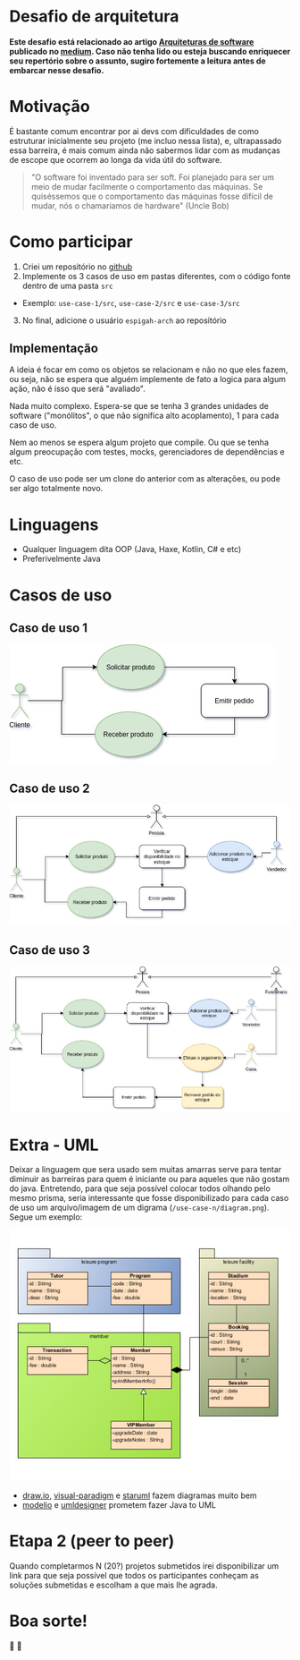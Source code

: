 # Desafio de arquitetura


#### Este desafio está relacionado ao artigo [Arquiteturas de software](https://fabriciodezain.wordpress.com/2021/02/01/arquiteturas-de-software/) publicado no [medium](https://medium.com/). Caso não tenha lido ou esteja buscando enriquecer seu repertório sobre o assunto, sugiro fortemente a leitura antes de embarcar nesse desafio.


# Motivação

É bastante comum encontrar por ai devs com dificuldades de como estruturar inicialmente seu projeto (me incluo nessa lista), e, ultrapassado essa barreira, é mais comum ainda não sabermos lidar com as mudanças de escope que ocorrem ao longa da vida útil do software.

> "O software foi inventado para ser soft. Foi planejado para ser um meio de mudar facilmente o comportamento das máquinas. Se quiséssemos que o comportamento das máquinas fosse difícil de mudar, nós o chamariamos de hardware" (Uncle Bob)


# Como participar

1. Criei um repositório no [github](https://github.com/)
2. Implemente os 3 casos de uso em pastas diferentes, com o código fonte dentro de uma pasta `src`
*  Exemplo: `use-case-1/src`, `use-case-2/src` e `use-case-3/src`  
3. No final, adicione o usuário `espigah-arch` ao repositório

## Implementação

A ideia é focar em como os objetos se relacionam e não no que eles fazem, ou seja, não se espera que alguém implemente de fato a logica para algum ação, não é isso que será "avaliado".

Nada muito complexo. Espera-se que se tenha 3 grandes unidades de software ("monólitos", o que não significa alto acoplamento), 1 para cada caso de uso.

Nem ao menos se espera algum projeto que compile. Ou que se tenha algum preocupação com testes, mocks, gerenciadores de dependências e etc.

O caso de uso pode ser um clone do anterior com as alterações, ou pode ser algo totalmente novo.


# Linguagens 

* Qualquer linguagem dita OOP (Java, Haxe, Kotlin, C# e etc)
* Preferivelmente Java

# Casos de uso

## Caso de uso 1

![Caso de uso 1](docs/use_case_1.jpg)

## Caso de uso 2

![Caso de uso 2](docs/use_case_2.jpg)

## Caso de uso 3

![Caso de uso 3](docs/use_case_3.jpg)


# Extra - UML

Deixar a linguagem que sera usado sem muitas amarras serve para tentar diminuir as barreiras para quem é iniciante ou para aqueles que não gostam do java.
Entretendo, para que seja possível colocar todos olhando pelo mesmo prisma, seria interessante que fosse disponibilizado para cada caso de uso um arquivo/imagem de um digrama (`/use-case-n/diagram.png`). Segue um exemplo: 

![Class Diagram Sample](docs/Class-Diagram-Sample.png)


* [draw.io](https://app.diagrams.net/), [visual-paradigm](https://www.visual-paradigm.com/) e [staruml](https://staruml.io/) fazem diagramas muito bem
* [modelio](https://www.modelio.org/) e [umldesigner](http://www.umldesigner.org/ref-doc/umlgen.html#:~:text=for%20your%20code.-,Java%20to%20UML,to%20generate%20the%20UML%20model.&text=Activity%20Generation%20%3A,tool%20generates%20no%20activity%20diagrams) prometem fazer Java to UML
# Etapa 2 (peer to peer)

Quando completarmos N (20?) projetos submetidos irei disponibilizar um link para que seja possível que todos os participantes conheçam as soluções submetidas e escolham a que mais lhe agrada.

# Boa sorte! 

:partying_face: :partying_face: